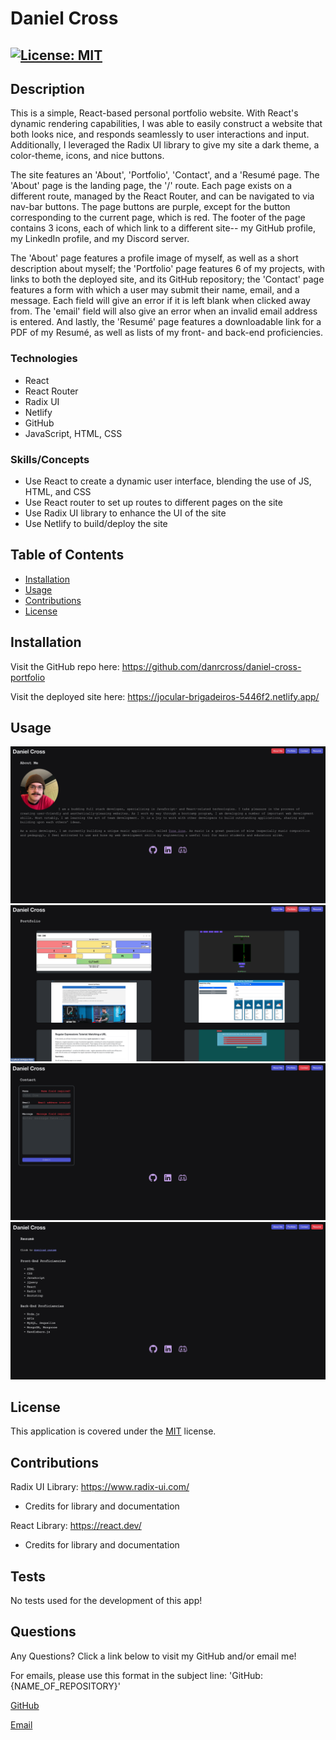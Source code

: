 # Daniel Cross

## [![License: MIT](https://img.shields.io/badge/License-MIT-yellow.svg)](https://opensource.org/licenses/MIT)

## Description

This is a simple, React-based personal portfolio website. With React's dynamic rendering capabilities, I was able to easily construct a website that both looks nice, and responds seamlessly to user interactions and input. Additionally, I leveraged the Radix UI library to give my site a dark theme, a color-theme, icons, and nice buttons.

The site features an 'About', 'Portfolio', 'Contact', and a 'Resumé page. The 'About' page is the landing page, the '/' route. Each page exists on a different route, managed by the React Router, and can be navigated to via nav-bar buttons. The page buttons are purple, except for the button corresponding to the current page, which is red. The footer of the page contains 3 icons, each of which link to a different site-- my GitHub profile, my LinkedIn profile, and my Discord server.

The 'About' page features a profile image of myself, as well as a short description about myself; the 'Portfolio' page features 6 of my projects, with links to both the deployed site, and its GitHub repository; the 'Contact' page features a form with which a user may submit their name, email, and a message. Each field will give an error if it is left blank when clicked away from. The 'email' field will also give an error when an invalid email address is entered. And lastly, the 'Resumé' page features a downloadable link for a PDF of my Resumé, as well as lists of my front- and back-end proficiencies.

### Technologies

- React
- React Router
- Radix UI
- Netlify
- GitHub
- JavaScript, HTML, CSS

### Skills/Concepts

- Use React to create a dynamic user interface, blending the use of JS, HTML, and CSS
- Use React router to set up routes to different pages on the site
- Use Radix UI library to enhance the UI of the site
- Use Netlify to build/deploy the site

## Table of Contents

- [Installation](#installation)
- [Usage](#usage)
- [Contributions](#contributions)
- [License](#license)

## Installation

Visit the GitHub repo here: https://github.com/danrcross/daniel-cross-portfolio

Visit the deployed site here: https://jocular-brigadeiros-5446f2.netlify.app/

## Usage

![about/landing](./public/project-images/about-landing.png)
![portfolio](./public/project-images/portfolio.png)
![contact-error](./public/project-images/contact-error.png)
![resume](./public/project-images/resume.png)

## License

This application is covered under the [MIT](https://opensource.org/licenses/MIT) license.

## Contributions

Radix UI Library: https://www.radix-ui.com/

- Credits for library and documentation

React Library: https://react.dev/

- Credits for library and documentation

## Tests

No tests used for the development of this app!

## Questions

Any Questions? Click a link below to visit my GitHub and/or email me!

For emails, please use this format in the subject line: 'GitHub: {NAME_OF_REPOSITORY}'

[GitHub](https://github.com/danrcross)

[Email](mailto:danrcross@gmail.com)
